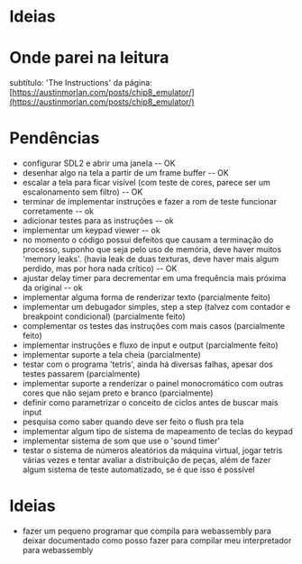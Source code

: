 # Ideias

# Onde parei na leitura

subtítulo: 'The Instructions' da página: [https://austinmorlan.com/posts/chip8_emulator/](https://austinmorlan.com/posts/chip8_emulator/)


# Pendências

* configurar SDL2 e abrir uma janela -- OK
* desenhar algo na tela a partir de um frame buffer -- OK
* escalar a tela para ficar visível (com teste de cores, parece ser um escalonamento sem filtro) -- OK
* terminar de implementar instruções e fazer a rom de teste funcionar corretamente -- ok
* adicionar testes para as instruções -- ok 
* implementar um keypad viewer -- ok
* no momento o código possui defeitos que causam a terminação do processo, suponho que seja pelo uso de memória, deve haver muitos 'memory leaks'. (havia leak de duas texturas, deve haver mais algum perdido, mas por hora nada crítico) -- OK
* ajustar delay timer para decrementar em uma frequência mais próxima da original -- ok
* implementar alguma forma de renderizar texto (parcialmente feito)
* implementar um debugador simples, step a step (talvez com contador e breakpoint condicional) (parcialmente feito)
* complementar os testes das instruções com mais casos (parcialmente feito)
* implementar instruções e fluxo de input e output (parcialmente feito)
* implementar suporte a tela cheia (parcialmente)
* testar com o programa 'tetris', ainda há diversas falhas, apesar dos testes passarem (parcialmente)
* implementar suporte a renderizar o painel monocromático com outras cores que não sejam preto e branco (parcialmente)
* definir como parametrizar o conceito de ciclos antes de buscar mais input
* pesquisa como saber quando deve ser feito o flush pra tela
* implementar algum tipo de sistema de mapeamento de teclas do keypad
* implementar sistema de som que use o 'sound timer'
* testar o sistema de números aleatórios da máquina virtual, jogar tetris várias vezes e tentar avaliar a distribuição de peças, além de fazer algum sistema de teste automatizado, se é que isso é possível

# Ideias

* fazer um pequeno programar que compila para webassembly para deixar documentado como posso fazer para compilar meu interpretador para webassembly
